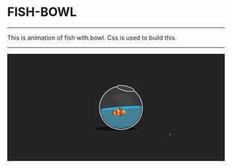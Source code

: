 # FISH-BOWL

----

This is animation of fish with bowl. Css is used to build this.

----

<p align="center">
  <img src="fish.gif" >
</P>
